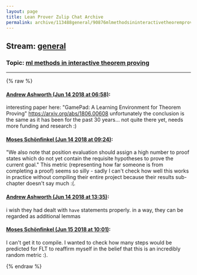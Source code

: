 ```yaml
---
layout: page
title: Lean Prover Zulip Chat Archive 
permalink: archive/113488general/90876mlmethodsininteractivetheoremproving.html
---
```


## Stream: [general](index.html)
### Topic: [ml methods in interactive theorem proving](90876mlmethodsininteractivetheoremproving.html)

---


{% raw %}
#### [ Andrew Ashworth (Jun 14 2018 at 06:58)](https://leanprover.zulipchat.com/#narrow/stream/113488-general/topic/ml%20methods%20in%20interactive%20theorem%20proving/near/128046890):
interesting paper here: "GamePad: A Learning Environment for Theorem Proving" https://arxiv.org/abs/1806.00608
unfortunately the conclusion is the same as it has been for the past 30 years... not quite there yet, needs more funding and research :)

#### [ Moses Schönfinkel (Jun 14 2018 at 09:24)](https://leanprover.zulipchat.com/#narrow/stream/113488-general/topic/ml%20methods%20in%20interactive%20theorem%20proving/near/128051268):
"We also note that position evaluation <omitted> should assign a high number to proof states which do not yet contain the requisite hypotheses to prove the current goal." This metric (representing how far someone is from completing a proof) seems so silly - sadly I can't check how well this works in practice without compiling their entire project because  their results sub-chapter doesn't say much :(.

#### [ Andrew Ashworth (Jun 14 2018 at 13:35)](https://leanprover.zulipchat.com/#narrow/stream/113488-general/topic/ml%20methods%20in%20interactive%20theorem%20proving/near/128060042):
i wish they had dealt with `have` statements properly. in a way, they can be regarded as additional  lemmas

#### [ Moses Schönfinkel (Jun 15 2018 at 10:01)](https://leanprover.zulipchat.com/#narrow/stream/113488-general/topic/ml%20methods%20in%20interactive%20theorem%20proving/near/128108440):
I can't get it to compile. I wanted to check how many steps would be predicted for FLT to reaffirm myself in the belief that this is an incredibly random metric :).


{% endraw %}
